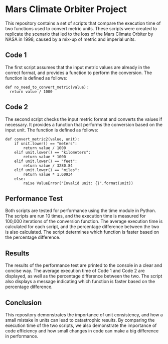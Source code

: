 # Mars Climate Orbiter Project
This repository contains a set of scripts that compare the execution time of two functions used to convert metric units. These scripts were created to replicate the scenario that led to the loss of the Mars Climate Orbiter by NASA in 1998, caused by a mix-up of metric and imperial units.

## Code 1
The first script assumes that the input metric values are already in the correct format, and provides a function to perform the conversion. The function is defined as follows:

```
def no_need_to_convert_metric(value):
  return value / 1000
```

## Code 2
The second script checks the input metric format and converts the values if necessary. It provides a function that performs the conversion based on the input unit. The function is defined as follows:

```
def convert_metric2(value, unit):
    if unit.lower() == "meters":
        return value / 1000
    elif unit.lower() == "kilometers":
        return value * 1000
    elif unit.lower() == "feet":
        return value / 3280.84
    elif unit.lower() == "miles":
        return value * 1.60934
    else:
        raise ValueError("Invalid unit: {}".format(unit))
```

## Performance Test
Both scripts are tested for performance using the time module in Python. The scripts are run 10 times, and the execution time is measured for 100,000 iterations of the conversion function. The average execution time is calculated for each script, and the percentage difference between the two is also calculated. The script determines which function is faster based on the percentage difference.

## Results
The results of the performance test are printed to the console in a clear and concise way. The average execution time of Code 1 and Code 2 are displayed, as well as the percentage difference between the two. The script also displays a message indicating which function is faster based on the percentage difference.

## Conclusion
This repository demonstrates the importance of unit consistency, and how a small mistake in units can lead to catastrophic results. By comparing the execution time of the two scripts, we also demonstrate the importance of code efficiency and how small changes in code can make a big difference in performance.
